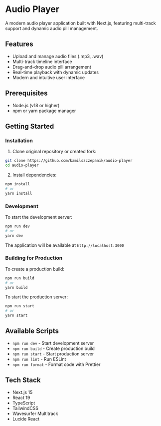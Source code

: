 # Audio Player

A modern audio player application built with Next.js, featuring multi-track support and dynamic audio pill management.

## Features

- Upload and manage audio files (.mp3, .wav)
- Multi-track timeline interface
- Drag-and-drop audio pill arrangement
- Real-time playback with dynamic updates
- Modern and intuitive user interface

## Prerequisites

- Node.js (v18 or higher)
- npm or yarn package manager

## Getting Started

### Installation

1. Clone original repository or created fork:
```bash
git clone https://github.com/kamilszczepanik/audio-player
cd audio-player
```

2. Install dependencies:
```bash
npm install
# or
yarn install
```

### Development

To start the development server:

```bash
npm run dev
# or
yarn dev
```

The application will be available at `http://localhost:3000`

### Building for Production

To create a production build:

```bash
npm run build
# or
yarn build
```

To start the production server:

```bash
npm run start
# or
yarn start
```

## Available Scripts

- `npm run dev` - Start development server
- `npm run build` - Create production build
- `npm run start` - Start production server
- `npm run lint` - Run ESLint
- `npm run format` - Format code with Prettier

## Tech Stack

- Next.js 15
- React 19
- TypeScript
- TailwindCSS
- Wavesurfer Multitrack
- Lucide React